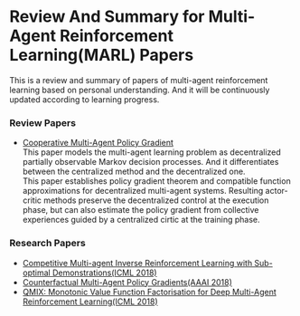 # Review And Summary for Multi-Agent Reinforcement Learning(MARL) Papers
This is a review and summary of papers of multi-agent reinforcement learning based on personal understanding. And it will be continuously updated according to learning progress.   
### Review Papers
* [Cooperative Multi-Agent Policy Gradient](https://arxiv.org/abs/1705.08926)  
This paper models the multi-agent learning problem as decentralized partially observable Markov decision processes. And it differentiates between the centralized method and the decentralized one.  
This paper establishes policy gradient theorem and compatible function approximations for decentralized multi-agent systems. Resulting actor-critic methods preserve the decentralized control at the execution phase, but can also estimate the policy gradient from collective experiences guided by a centralized cirtic at the training phase.
### Research Papers
* [Competitive Multi-agent Inverse Reinforcement Learning with Sub-optimal Demonstrations(ICML 2018)](https://arxiv.org/abs/1801.02124)
* [Counterfactual Multi-Agent Policy Gradients(AAAI 2018)](https://arxiv.org/abs/1705.08926)
* [QMIX: Monotonic Value Function Factorisation for Deep Multi-Agent Reinforcement Learning(ICML 2018)](https://arxiv.org/abs/1803.11485)
